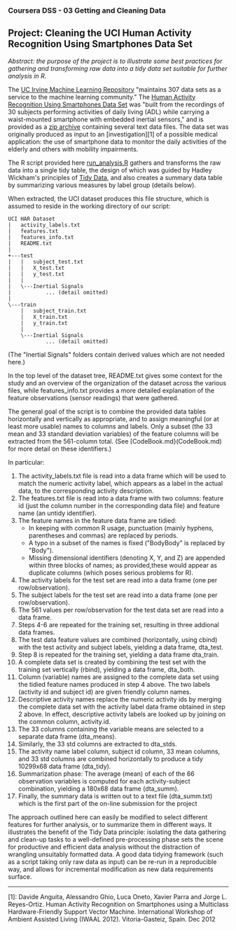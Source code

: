 ### Coursera DSS - 03 Getting and Cleaning Data
##  Project: Cleaning the UCI Human Activity Recognition Using Smartphones Data Set

*Abstract: the purpose of the project is to illustrate some best practices for gathering and transforming raw data into a tidy data set suitable for further analysis in R.*

The [UC Irvine Machine Learning Repository](http://archive.ics.uci.edu/ml/index.html) "maintains 307 data sets as a service to the machine learning community."  The [Human Activity Recognition Using Smartphones Data Set](http://archive.ics.uci.edu/ml/datasets/Human+Activity+Recognition+Using+Smartphones) was "built from the recordings of 30 subjects performing activities of daily living (ADL) while carrying a waist-mounted smartphone with embedded inertial sensors," and is provided as a [zip archive](http://archive.ics.uci.edu/ml/machine-learning-databases/00240/) containing several text data files.  The data set was originally produced as input to an [investigation][1] of a possible medical application: the use of smartphone data to monitor the daily activities of the elderly and others with mobility impairments.

The R script provided here [run_analysis.R](run_analysis.R) gathers and transforms the raw data into a single tidy table, the design of which was guided by Hadley Wickham's principles of [Tidy Data](http://vita.had.co.nz/papers/tidy-data.pdf), and also creates a summary data table by summarizing various measures by label group (details below).

When extracted, the UCI dataset produces this file structure, which is assumed to reside in the working directory of our script:

    UCI HAR Dataset
    |   activity_labels.txt
    |   features.txt
    |   features_info.txt
    |   README.txt
    |   
    +---test
    |   |   subject_test.txt
    |   |   X_test.txt
    |   |   y_test.txt
    |   |   
    |   \---Inertial Signals
    |           ... (detail omitted)
    |           
    \---train
        |   subject_train.txt
        |   X_train.txt
        |   y_train.txt
        |   
        \---Inertial Signals
                ... (detail omitted)

(The "Inertial Signals" folders contain derived values which are not needed here.)        
    
In the top level of the dataset tree, README.txt gives some context for the study and an overview of the organization of the dataset across the various files, while features_info.txt provides a more detailed explanation of the feature observations (sensor readings) that were gathered.

The general goal of the script is to combine the provided data tables horizontally and vertically as appropriate, and to assign meaningful (or at least more usable) names to columns and labels.  Only a subset (the 33 mean and 33 standard deviation variables) of the feature columns will be extracted from the 561-column total.  (See [CodeBook.md}(CodeBook.md) for more detail on these identifiers.)

In particular:

1. The activity_labels.txt file is read into a data frame which will be used to match the numeric activity label, which appears as a label in the actual data, to the corresponding activity description.
2. The features.txt file is read into a data frame with two columns: feature id (just the column number in the corresponding data file) and feature name (an untidy identifier).
3. The feature names in the feature data frame are tidied:
    - In keeping with common R usage, punctuation (mainly hyphens, parentheses and commas) are replaced by periods.
    - A typo in a subset of the names is fixed ("BodyBody" is replaced by "Body").
    - Missing dimensional identifiers (denoting X, Y, and Z) are appended within three blocks of names; as provided,these would appear as duplicate columns (which poses serious problems for R).
4. The activity labels for the test set are read into a data frame (one per row/observation).
5. The subject labels for the test set are read into a data frame (one per row/observation).
6. The 561 values per row/observation for the test data set are read into a data frame.
7. Steps 4-6 are repeated for the training set, resulting in three addional data frames.
8. The test data feature values are combined (horizontally, using cbind) with the test activity and subject labels, yielding a data frame, dta_test.
9. Step 8 is repeated for the training set, yielding a data frame dta_train.
10. A complete data set is created by combining the test set with the training set vertically (rbind), yielding a data frame, dta_both.
11. Column (variable) names are assigned to the complete data set using the tidied feature names produced in step 4 above.  The two labels (activity id and subject id) are given friendly column names.
12. Descriptive activity names replace the numeric activity ids by merging the complete data set with the activity label data frame obtained in step 2 above.  In effect, descriptive activity labels are looked up by joining on the common column, activity.id.
13. The 33 columns containing the variable means are selected to a separate data frame (dta_means).
14. Similarly, the 33 std columns are extracted to dta_stds.
15. The activity name label column, subject id column, 33 mean columns, and 33 std columns are combined horizontally to produce a tidy 10299x68 data frame (dta_tidy).
16. Summarization phase: The average (mean) of each of the 66 observation variables is computed for each activity-subject combination, yielding a 180x68 data frame (dta_summ).
17. Finally, the summary data is written out to a text file (dta_summ.txt) which is the first part of the on-line submission for the project
 
The approach outlined here can easily be modified to select different features for further analysis, or to summarize them in different ways.  It illustrates the benefit of the Tidy Data principle: isolating the data gathering and clean-up tasks to a well-defined pre-processing phase sets the scene for productive and efficient data analysis without the distraction of wrangling unsuitably formatted data.  A good data tidying framework (such as a script taking only raw data as input) can be re-run in a reproducible way, and allows for incremental modification as new data requirements surface.



----------------------------------------------
[1]:  Davide Anguita, Alessandro Ghio, Luca Oneto, Xavier Parra and Jorge L. Reyes-Ortiz. Human Activity Recognition on Smartphones using a Multiclass Hardware-Friendly Support Vector Machine. International Workshop of Ambient Assisted Living (IWAAL 2012). Vitoria-Gasteiz, Spain. Dec 2012
